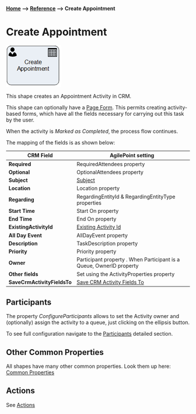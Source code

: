 __[Home](/) --> [Reference](/ref) --> Create Appointment__

# Create Appointment

![Create Appointment](media/CreateAppointment.png)

This shape creates an Appointment Activity in CRM.

This shape can optionally have a [Page Form](PageForm.md). This permits
creating activity-based forms, which have all the fields necessary for carrying
out this task by the user.

When the activity is *Marked as Completed*, the process flow continues.

The mapping of the fields is as shown below:

| CRM Field     | AgilePoint setting                                                   |
|---------------|----------------------------------------------------------------------|
| **Required**                | RequiredAttendees property                                           |
| **Optional**                | OptionalAttendees property                                           |
| **Subject**                 | [Subject](common/Subject.md)                                         |
| **Location**                | Location property                                                    |
| **Regarding**               | RegardingEntityId & RegardingEntityType properties                   |
| **Start Time**              | Start On property                                                    |
| **End Time**                | End On property                                                      |
| **ExistingActivityId**      | [Existing Activity Id](common/ExistingActivityId.md)       |
| **All Day Event**           | AllDayEvent property                                                 |
| **Description**             | TaskDescription property                                             |
| **Priority**                | Priority property                                                    |
| **Owner**                   | Participant property . When Participant is a Queue, OwnerID property |
| **Other fields**            | Set using the ActivityProperties property                            |
| **SaveCrmActivityFieldsTo** | [Save CRM Activity Fields To](common/SaveCrmActivityFieldsTo.md)     |

## Participants
The property *ConfigureParticipants* allows to set the Activity owner and (optionally) assign the activity to a queue, just clicking on the ellipsis button.

To see full configuration navigate to the [Participants](./common/Participants.md) detailed section.

## Other Common Properties
All shapes have many other common properties. Look them up here: [Common Properties](common/README.md)

## Actions
See [Actions](common/Actions.md)

